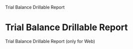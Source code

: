 
Trial Balance Drillable Report
# Trial Balance Drillable Report


Trial Balance Drillable Report (only for Web)
